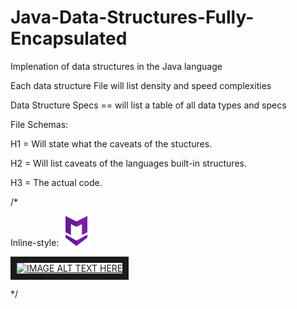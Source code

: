 # Java-Data-Structures-Fully-Encapsulated
 Implenation of data structures in the Java language 
 
 Each  data structure File will list density and speed complexities
 
 Data Structure Specs == will list a table of all data types and specs
 
 File Schemas:
 
 H1 = Will state what the caveats of the stuctures.  
 
 H2 = Will list caveats of the  languages built-in structures.
 
 H3 = The actual code.
 
/*

Inline-style: 
![alt text](https://github.com/adam-p/markdown-here/raw/master/src/common/images/icon48.png "Logo Title Text 1")

<a href="http://www.youtube.com/watch?feature=player_embedded&v=YOUTUBE_VIDEO_ID_HERE
" target="_blank"><img src="http://img.youtube.com/vi/YOUTUBE_VIDEO_ID_HERE/0.jpg" 
alt="IMAGE ALT TEXT HERE" width="240" height="180" border="10" /></a>

*/
